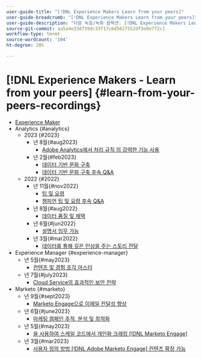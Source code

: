 ```yaml
---
user-guide-title: "[!DNL Experience Makers Learn from your peers]"
user-guide-breadcrumb: "[!DNL Experience Makers Learn from your peers]"
user-guide-description: "다음 녹음/녹화 컬렉션: [!DNL Experience Makers Learn from your peers]"
source-git-commit: aa5a4e33d739dc33f17c6d5627552df5e0e772c1
workflow-type: tm+mt
source-wordcount: '104'
ht-degree: 20%

---
```



# [!DNL Experience Makers - Learn from your peers] {#learn-from-your-peers-recordings}

+ [Experience Maker](overview.md)
+ Analytics {#analytics}
   + 2023 {#2023}
      + 년 8월{#aug2023}
         + [Adobe Analytics에서 처리 규칙 의 강력한 기능 사용](analytics/aug2023/processing-rules.md)
      + 년 2월{#feb2023}
         + [데이터 기반 문화 구축](analytics/feb2023/data-driven-culture.md)
         + [데이터 기반 문화 구축 후속 Q&amp;A](analytics/feb2023/data-driven-culture-q-and-a.md)
   + 2022 {#2022}
      + 년 11월{#nov2022}
         + [팁 및 요령](analytics/nov2022/tips-and-tricks.md)
         + [챔피언 팁 및 요령 후속 Q&amp;A](analytics/nov2022/tips-and-tricks-q-and-a.md)
      + 년 8월{#aug2022}
         + [데이터 품질 및 채택](analytics/aug2022/data-quality.md)
      + 년 6월{#jun2022}
         + [설명서 임무 가능](analytics/june2022/mission-possible.md)
      + 년 3월{#mar2022}
         + [데이터를 통해 깊은 인상을 주는 스토리 전달](analytics/mar2022/stories-with-data.md)
+ Experience Manager {#experience-manager}
   + 년 5월{#may2023}
      + [컨텐츠 및 경험 조각 마스터](experience-manager/may2023/mastering-content-and-experience-fragments.md)
   + 년 7월{#july2023}
      + [Cloud Service의 효과적인 보안 전략](experience-manager/july2023/effective-security-strategies-in-cloud-service.md)
+ Marketo {#marketo}
   + 년 9월{#sept2023}
      + [Marketo Engage으로 이메일 전달성 향상](marketo/sept2023/email-deliverability.md)
   + 년 6월{#june2023}
      + [마케팅 캠페인 추적, 분석 및 최적화](marketo/june2023/marketing-campaigns.md)
   + 년 5월{#may2023}
      + [을 사용하여 스케일 코드에서 개인화 크래킹 [!DNL Marketo Engage]](marketo/may2023/personalization-at-scale.md)
   + 년 3월{#mar2023}
      + [사용자 정의 방법 [!DNL Adobe Marketo Engage] 컨텐츠 확장 가능](marketo/mar2023/templates-tokens-teamwork.md)
